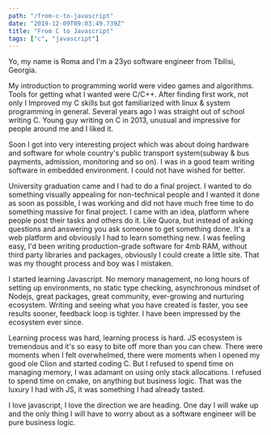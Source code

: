 ```yaml
---
path: "/from-c-to-javascript"
date: "2019-12-09T09:03:49.739Z"
title: "From C to Javascript"
tags: ["c", "javascript"]
---
```


Yo, my name is Roma and I'm a 23yo software engineer from Tbilisi, Georgia.

My introduction to programming world were video games and algorithms. Tools for getting what I wanted were C/C++. After finding first work, not only I Improved my C skills but got familiarized with linux & system programming in general. Several years ago I was straight out of school writing C. Young guy writing on C in 2013, unusual and impressive for people around me and I liked it.

Soon I got into very interesting project which was about doing hardware and software for whole country's public transport system(subway & bus payments, admission, monitoring and so on). I was in a good team writing software in embedded environment. I could not have wished for better.

University graduation came and I had to do a final project. I wanted to do something visually appealing for non-technical people and I wanted it done as soon as possible, I was working and did not have much free time to do something massive for final project. I came with an idea, platform where people post their tasks and others do it. Like Quora, but instead of asking questions and answering you ask someone to get something done. It's a web platform and obviously I had to learn something new. I was feeling easy, I'd been writing production-grade software for 4mb RAM, without third party libraries and packages, obviously I could create a little site. That was my thought process and boy was I mistaken.

I started learning Javascript. No memory management, no long hours of setting up environments, no static type checking, asynchronous mindset of Nodejs, great packages, great community, ever-growing and nurturing ecosystem. Writing and seeing what you have created is faster, you see results sooner, feedback loop is tighter. I have been impressed by the ecosystem ever since.

Learning process was hard, learning process is hard. JS ecosystem is tremendous and it's so easy to bite off more than you can chew. There were moments when I felt overwhelmed, there were moments when I opened my good ole Clion and started coding C. But I refused to spend time on managing memory, I was adamant on using only stack allocations. I refused to spend time on cmake, on anything but business logic. That was the luxury I had with JS, it was something I had already tasted.

I love javascript, I love the direction we are heading. One day I will wake up and the only thing I will have to worry about as a software engineer will be pure business logic.
